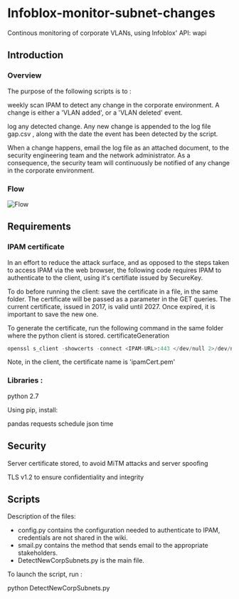 # Infoblox-monitor-subnet-changes
Continous monitoring of corporate VLANs, using Infoblox' API: wapi

## Introduction
### Overview

The purpose of the following scripts is to :

weekly scan IPAM to detect any change in the corporate environment. A change is either a 'VLAN added', or a 'VLAN deleted' event.

log any detected change. Any new change is appended to the log file gap.csv , along with the date the event has been detected by the script.

When a change happens, email the log file as an attached document, to the security engineering team and the network administrator. As a consequence, the security team will continuously be notified of any change in the corporate environment.

### Flow
![Flow](Infoblox-monitor-subnet-changes/ipam-flow.JPG)

## Requirements
### IPAM certificate
In an effort to reduce the attack surface, and as opposed to the steps taken to access IPAM via the web browser, the following code requires IPAM to authenticate to the client, using it's certifiate issued by SecureKey.

To do before running the client: save the certificate in a file, in the same folder. The certificate will be passed as a parameter in the GET queries. The current certificate, issued in 2017, is valid until 2027. Once expired, it is important to save the new one.

To generate the certificate, run the following command in the same folder where the python client is stored.
certificateGeneration

```python
openssl s_client -showcerts -connect <IPAM-URL>:443 </dev/null 2>/dev/null|openssl x509 -outform PEM >mycertfile.pem
```
 

Note, in the client, the certificate name is 'ipamCert.pem'

### Libraries :
python 2.7


Using pip, install:

pandas
requests
schedule
json
time

## Security
Server certificate stored, to avoid MiTM attacks and server spoofing

TLS v1.2 to ensure confidentiality and integrity


## Scripts
Description of the files:

* config.py contains the configuration needed to authenticate to IPAM, credentials are not shared in the wiki.
* smail.py contains the method that sends email to the appropriate stakeholders.
* DetectNewCorpSubnets.py is the main file.

To launch the script, run :


python DetectNewCorpSubnets.py

